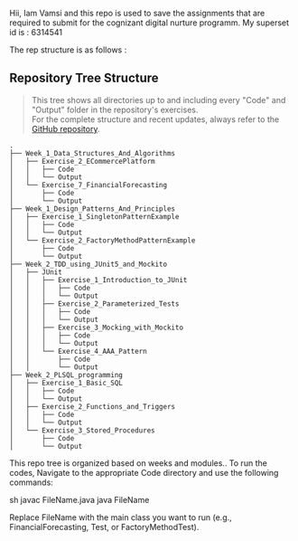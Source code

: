 Hii,
Iam Vamsi and this repo is used to save the assignments that are required to submit for the cognizant digital nurture programm.
My superset id is : 6314541

The rep structure is as follows : 


## Repository Tree Structure 

> This tree shows all directories up to and including every "Code" and "Output" folder in the repository's exercises.  
> For the complete structure and recent updates, always refer to the [GitHub repository](https://github.com/Vamsi1807/6314541-Cognizant_Digital_Nurture_4.0).

```
.
├── Week_1_Data_Structures_And_Algorithms
│   ├── Exercise_2_ECommercePlatform
│   │   ├── Code
│   │   └── Output
│   └── Exercise_7_FinancialForecasting
│       ├── Code
│       └── Output
├── Week_1_Design_Patterns_And_Principles
│   ├── Exercise_1_SingletonPatternExample
│   │   ├── Code
│   │   └── Output
│   └── Exercise_2_FactoryMethodPatternExample
│       ├── Code
│       └── Output
├── Week_2_TDD_using_JUnit5_and_Mockito
│   ├── JUnit
│   │   ├── Exercise_1_Introduction_to_JUnit
│   │   │   ├── Code
│   │   │   └── Output
│   │   ├── Exercise_2_Parameterized_Tests
│   │   │   ├── Code
│   │   │   └── Output
│   │   ├── Exercise_3_Mocking_with_Mockito
│   │   │   ├── Code
│   │   │   └── Output
│   │   └── Exercise_4_AAA_Pattern
│   │       ├── Code
│   │       └── Output
├── Week_2_PLSQL_programming
│   ├── Exercise_1_Basic_SQL
│   │   ├── Code
│   │   └── Output
│   ├── Exercise_2_Functions_and_Triggers
│   │   ├── Code
│   │   └── Output
│   └── Exercise_3_Stored_Procedures
│       ├── Code
│       └── Output
```

This repo tree is organized based on weeks and modules..
To run the codes,
Navigate to the appropriate Code directory and use the following commands:

sh
javac FileName.java
java FileName


Replace FileName with the main class you want to run (e.g., FinancialForecasting, Test, or FactoryMethodTest).
